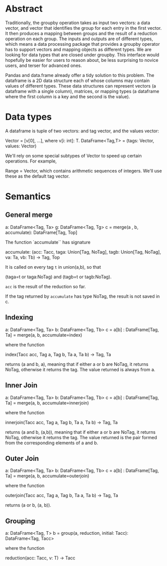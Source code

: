 # Abstract

Traditionally, the groupby operation takes as input two vectors: a data vector,
and vector that identifies the group for each entry in the first vector. It then
produces a mapping between groups and the result of a reduction operation on
each group. The inputs and outputs are of different types, which means a data
processing package that provides a groupby operator has to support vectors and
mapping objects as different types. We are looking for data types that are
closed under groupby. This interface would hopefully be easier for users to
reason about, be less surprising to novice users, and terser for advanced ones.

Pandas and data.frame already offer a tidy solution to this problem. The
dataframe is a 2D data structure each of whose columns may contain values of
different types.  These data structures can represent vectors (a dataframe with
a single column), matrices, or mapping types (a dataframe where the first column
is a key and the second is the value). 


# Data types

A dataframe is tuple of two vectors: and tag vector, and the values vector:

Vector<T> = [v[0], ...], where v[i: int]: T.
DataFrame<Tag,T> = (tags: Vector<Tag>, values: Vector<T>)

We'll rely on some special subtypes of Vector to speed up certain operations. For example,

Range = Vector<int>, which contains arithmetic sequences of integers. We'll use
these as the default tag vector.

# Semantics

## General merge

a: DataFrame<Tag, Ta>
g: DataFrame<Tag, Tg>
c = merge(a , b, accumulate): DataFrame[Tag, Top]

The function `accumulate`` has signature

accumulate: (acc: Tacc, taga: Union[Tag, NoTag], tagb: Union[Tag, NoTag], va: Ta,  vb: Tb) -> Tag, Top

It is called on every tag `t` in union(a,b), so that 

   (taga=t or taga:NoTag) and (tagb=t or tagb:NoTag).

`acc` is the result of the reduction so far.

If the tag returned by `accumulate` has type NoTag, the result is not saved in c.

## Indexing 

a: DataFrame<Tag, Ta>
b: DataFrame<Tag, Tb>
c = a[b] : DataFrame[Tag, Ta]
  = merge(a, b, accumulate=index)

where the function 

index(Tacc acc, Tag a, Tag b, Ta a, Ta b) ->  Tag, Ta

returns (a and b, a), meaning that if either a or b are NoTag, it returns NoTag,
otherwise it returns the tag. The value returned is always from a.

## Inner Join 

a: DataFrame<Tag, Ta>
b: DataFrame<Tag, Tb>
c = a[b] : DataFrame[Tag, Ta]
  = merge(a, b, accumulate=innerjoin)

where the function 

innerjoin(Tacc acc, Tag a, Tag b, Ta a, Ta b) ->  Tag, Ta

returns (a and b, (a,b)), meaning that if either a or b are NoTag, it returns
NoTag, otherwise it returns the tag. The value returned is the pair formed from
the corresponding elements of a and b.

## Outer Join 

a: DataFrame<Tag, Ta>
b: DataFrame<Tag, Tb>
c = a[b] : DataFrame[Tag, Ta]
  = merge(a, b, accumulate=outerjoin)

where the function 

outerjoin(Tacc acc, Tag a, Tag b, Ta a, Ta b) ->  Tag, Ta

returns (a or b, (a, b)).

## Grouping

a: DataFrame<Tag, T>
b = group(a, reduction, initial: Tacc): DataFrame<Tag, Tacc>

where the function

reduction(acc: Tacc, v: T) -> Tacc